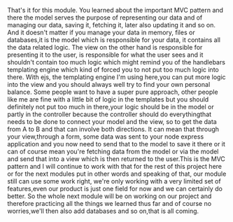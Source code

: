 That's it for this module. You learned about the important MVC pattern and there the model serves the purpose
of representing our data and of managing our data, saving it, fetching it, later also updating it and so
on. And it doesn't matter if you manage your data in memory, files or databases,it is the model which is responsible for your data,
it contains all the data related logic.
The view on the other hand is responsible for presenting it to the user, is responsible for what the
user sees and it shouldn't contain too much logic which might remind you of the handlebars templating
engine which kind of forced you to not put too much logic into there. With ejs, the templating engine
I'm using here,you can put more logic into the view and you should always well try to find your own personal balance.
Some people want to have a super pure approach, other people like me are fine with a little bit of logic
in the templates but you should definitely not put too much in there,your logic should be in the model or partly in the controller because the controller should do everythingthat needs to be done to connect your model and the view,
so to get the data from A to B and that can involve both directions. It can mean that through your view,through a form,
some data was sent to your node express application and you now need to send that to the model to save it
there or it can of course mean you're fetching data from the model or via the model and send that into a view
which is then returned to the user.This is the MVC pattern and I will continue to work with that for the rest of this project here or for the next modules put in other words and speaking of that, our module still can use some work right,
we're only working with a very limited set of features,even our product is just one field for now and we can certainly do better.
So the whole next module will be on working on our project and therefore practicing all the things we learned thus far
and of course no worries,we'll then also add databases and so on,that is all coming.
